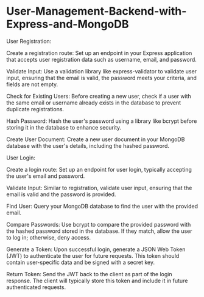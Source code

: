 # User-Management-Backend-with-Express-and-MongoDB
User Registration:

Create a registration route: Set up an endpoint in your Express application that accepts user registration data such as username, email, and password.

Validate Input: Use a validation library like express-validator to validate user input, ensuring that the email is valid, the password meets your criteria, and fields are not empty.

Check for Existing Users: Before creating a new user, check if a user with the same email or username already exists in the database to prevent duplicate registrations.

Hash Password: Hash the user's password using a library like bcrypt before storing it in the database to enhance security.

Create User Document: Create a new user document in your MongoDB database with the user's details, including the hashed password.

User Login:

Create a login route: Set up an endpoint for user login, typically accepting the user's email and password.

Validate Input: Similar to registration, validate user input, ensuring that the email is valid and the password is provided.

Find User: Query your MongoDB database to find the user with the provided email.

Compare Passwords: Use bcrypt to compare the provided password with the hashed password stored in the database. If they match, allow the user to log in; otherwise, deny access.

Generate a Token: Upon successful login, generate a JSON Web Token (JWT) to authenticate the user for future requests. This token should contain user-specific data and be signed with a secret key.

Return Token: Send the JWT back to the client as part of the login response. The client will typically store this token and include it in future authenticated requests.
